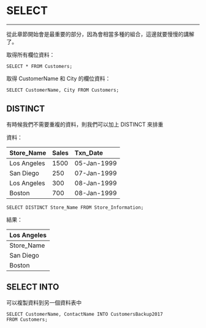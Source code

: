 # SELECT

---

從此章節開始會是最重要的部分，因為會相當多種的組合，這邊就要慢慢的講解了。

取得所有欄位資料：

```
SELECT * FROM Customers;
```

取得 CustomerName 和 City 的欄位資料：

```
SELECT CustomerName, City FROM Customers;
```

## DISTINCT

有時候我們不需要重複的資料，則我們可以加上 DISTINCT 來排重

資料：

| Store\_Name | Sales | Txn\_Date |
| :--- | :--- | :--- |
| Los Angeles | 1500 | 05-Jan-1999 |
| San Diego | 250 | 07-Jan-1999 |
| Los Angeles | 300 | 08-Jan-1999 |
| Boston | 700 | 08-Jan-1999 |

```
SELECT DISTINCT Store_Name FROM Store_Information;
```

結果：

| Los Angeles |
| :--- |
| Store\_Name |
| San Diego |
| Boston |

## SELECT INTO

可以複製資料到另一個資料表中

```
SELECT CustomerName, ContactName INTO CustomersBackup2017
FROM Customers;
```



